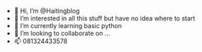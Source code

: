 - 👋 Hi, I’m @Haitingblog
- 👀 I’m interested in all this stuff but have no idea where to start
- 🌱 I’m currently learning basic python
- 💞️ I’m looking to collaborate on ...
- 📫 081324433578

<!---
Haitingblog/Haitingblog is a ✨ special ✨ repository because its `README.md` (this file) appears on your GitHub profile.
You can click the Preview link to take a look at your changes.
--->
